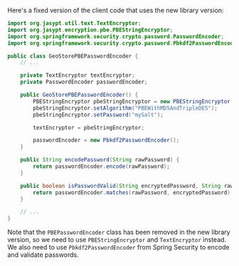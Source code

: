 Here's a fixed version of the client code that uses the new library version:
```java
import org.jasypt.util.text.TextEncryptor;
import org.jasypt.encryption.pbe.PBEStringEncryptor;
import org.springframework.security.crypto.password.PasswordEncoder;
import org.springframework.security.crypto.password.Pbkdf2PasswordEncoder;

public class GeoStorePBEPasswordEncoder {
    // ...

    private TextEncryptor textEncryptor;
    private PasswordEncoder passwordEncoder;

    public GeoStorePBEPasswordEncoder() {
        PBEStringEncryptor pbeStringEncryptor = new PBEStringEncryptor();
        pbeStringEncryptor.setAlgorithm("PBEWithMD5AndTripleDES");
        pbeStringEncryptor.setPassword("mySalt");

        textEncryptor = pbeStringEncryptor;

        passwordEncoder = new Pbkdf2PasswordEncoder();
    }

    public String encodePassword(String rawPassword) {
        return passwordEncoder.encode(rawPassword);
    }

    public boolean isPasswordValid(String encryptedPassword, String rawPassword) {
        return passwordEncoder.matches(rawPassword, encryptedPassword);
    }

    // ...
}
```
Note that the `PBEPasswordEncoder` class has been removed in the new library version, so we need to use `PBEStringEncryptor` and `TextEncryptor` instead. We also need to use `Pbkdf2PasswordEncoder` from Spring Security to encode and validate passwords.